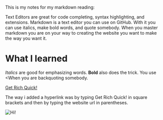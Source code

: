 This is my notes for my markdown reading:

Text Editors are great for code completing, syntax highlighting, and extensions.
Markdown is a text editor you can use on GitHub. With it you can use italics, make bold words, and quote somebody.
When you master markdown you are on your way to creating the website you want to make the way you want it.


# What I learned
*Italics* are good for emphasizing words. 
**Bold** also does the trick. You use <When you are backquoting somebody.

[Get Rich Quick!](https://dogecoin.com)
                                            
The way i added a hyperlink was by typing Get Rich Quick! in square brackets and then by typing the website url in parentheses.
                                            
![Hi!](/images/ISAACPROFILE.jpg)                                            
